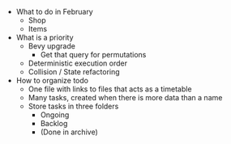 - What to do in February
	- Shop
	- Items
- What is a priority
	- Bevy upgrade
		- Get that query for permutations 
	- Deterministic execution order
	- Collision / State refactoring
- How to organize todo
	- One file with links to files that acts as a timetable
	- Many tasks, created when there is more data than a name
	- Store tasks in three folders
		- Ongoing
		- Backlog
		- (Done in archive)